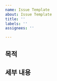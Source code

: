 ```yaml
---
name: Issue Template
about: Issue Template
title: ''
labels: ''
assignees: ''

---
```


## 목적


## 세부 내용
